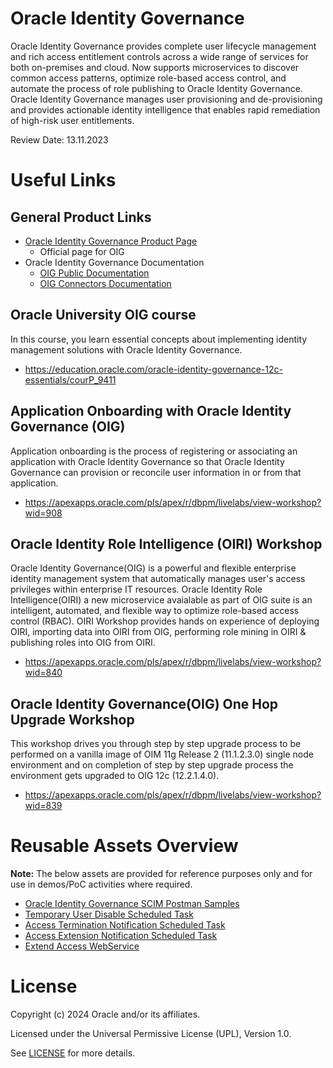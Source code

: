 # Oracle Identity Governance

Oracle Identity Governance provides complete user lifecycle management and rich access entitlement controls across a wide range of services for both on-premises and cloud. Now supports microservices to discover common access patterns, optimize role-based access control, and automate the process of role publishing to Oracle Identity Governance. Oracle Identity Governance manages user provisioning and de-provisioning and provides actionable identity intelligence that enables rapid remediation of high-risk user entitlements.

Review Date: 13.11.2023

# Useful Links

## General Product Links

- [Oracle Identity Governance Product Page](https://www.oracle.com/security/identity-management/governance/)
    - Official page for OIG
- Oracle Identity Governance Documentation
    - [OIG Public Documentation](https://docs.oracle.com/en/middleware/idm/suite/12.2.1.4/books.html)
    - [OIG Connectors Documentation](https://docs.oracle.com/en/middleware/idm/identity-governance-connectors/12.2.1.3/index.html)

## Oracle University OIG course

In this course, you learn essential concepts about implementing identity management solutions with Oracle Identity Governance.

- https://education.oracle.com/oracle-identity-governance-12c-essentials/courP_9411

## Application Onboarding with Oracle Identity Governance (OIG)

Application onboarding is the process of registering or associating an application with Oracle Identity Governance so that Oracle Identity Governance can provision or reconcile user information in or from that application.

- https://apexapps.oracle.com/pls/apex/r/dbpm/livelabs/view-workshop?wid=908

## Oracle Identity Role Intelligence (OIRI) Workshop

Oracle Identity Governance(OIG) is a powerful and flexible enterprise identity management system that automatically manages user's access privileges within enterprise IT resources. Oracle Identity Role Intelligence(OIRI) a new microservice avaialable as part of OIG suite is an intelligent, automated, and flexible way to optimize role-based access control (RBAC). OIRI Workshop provides hands on experience of deploying OIRI, importing data into OIRI from OIG, performing role mining in OIRI & publishing roles into OIG from OIRI.

- https://apexapps.oracle.com/pls/apex/r/dbpm/livelabs/view-workshop?wid=840

## Oracle Identity Governance(OIG) One Hop Upgrade Workshop

This workshop drives you through step by step upgrade process to be performed on a vanilla image of OIM 11g Release 2 (11.1.2.3.0) single node environment and on completion of step by step upgrade process the environment gets upgraded to OIG 12c (12.2.1.4.0).

- https://apexapps.oracle.com/pls/apex/r/dbpm/livelabs/view-workshop?wid=839

# Reusable Assets Overview

**Note:** The below assets are provided for reference purposes only and for use in demos/PoC activities where required.

- [Oracle Identity Governance SCIM Postman Samples](oracle-identity-governance/postman-scim-samples/README.md)
- [Temporary User Disable Scheduled Task](oracle-identity-governance/scheduled-task-samples/temporary-user-disable/README.md)
- [Access Termination Notification Scheduled Task](oracle-identity-governance/scheduled-task-samples/access-termination-notification/README.md)
- [Access Extension Notification Scheduled Task](oracle-identity-governance/scheduled-task-samples/access-extension-notification/README.md)
- [Extend Access WebService](oracle-identity-governance/webservice-samples/extend-access-ws/README.md)

# License

Copyright (c) 2024 Oracle and/or its affiliates.

Licensed under the Universal Permissive License (UPL), Version 1.0.

See [LICENSE](https://github.com/oracle-devrel/technology-engineering/blob/main/LICENSE) for more details.
